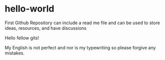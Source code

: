 # hello-world
First Github Repository can include a read me file and can be used to store ideas, resources, and have discussions 


Hello fellow gits!

My English is not perfect and nor is my typewriting so please forgive any mistakes.
